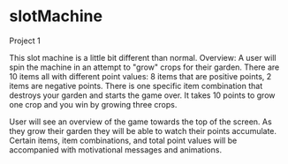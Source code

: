 # slotMachine
Project 1


This slot machine is a little bit different than normal. 
Overview: A user will spin the machine in an attempt to "grow" crops for their garden.
There are 10 items all with different point values: 8 items that are positive points, 2 items are negative points.
There is one specific item combination that destroys 
your garden and starts the game over. It takes 10 points to grow one crop and you win by growing three crops.

User will see an overview of the game towards the top of the screen. As they grow their garden they will be able to watch their points accumulate. 
Certain items, item combinations, and total point values will be accompanied with motivational messages and animations. 
